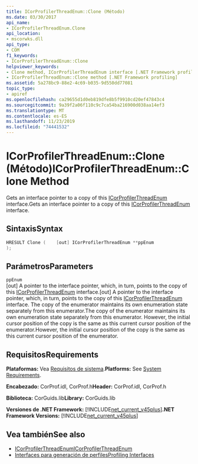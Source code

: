 ```yaml
---
title: ICorProfilerThreadEnum::Clone (Método)
ms.date: 03/30/2017
api_name:
- ICorProfilerThreadEnum.Clone
api_location:
- mscorwks.dll
api_type:
- COM
f1_keywords:
- ICorProfilerThreadEnum::Clone
helpviewer_keywords:
- Clone method, ICorProfilerThreadEnum interface [.NET Framework profiling]
- ICorProfilerThreadEnum::Clone method [.NET Framework profiling]
ms.assetid: 5a278bc9-88e2-4c69-b035-9d550dd77081
topic_type:
- apiref
ms.openlocfilehash: ca29655d1d0eb819dfe8b5f9910cd20ef47843c4
ms.sourcegitcommit: 9a39f2a06f110c9c7ca54ba216900d038aa14ef3
ms.translationtype: MT
ms.contentlocale: es-ES
ms.lasthandoff: 11/23/2019
ms.locfileid: "74441532"
---
```

# <a name="icorprofilerthreadenumclone-method"></a><span data-ttu-id="181b4-102">ICorProfilerThreadEnum::Clone (Método)</span><span class="sxs-lookup"><span data-stu-id="181b4-102">ICorProfilerThreadEnum::Clone Method</span></span>
<span data-ttu-id="181b4-103">Gets an interface pointer to a copy of this [ICorProfilerThreadEnum](../../../../docs/framework/unmanaged-api/profiling/icorprofilerthreadenum-interface.md) interface.</span><span class="sxs-lookup"><span data-stu-id="181b4-103">Gets an interface pointer to a copy of this [ICorProfilerThreadEnum](../../../../docs/framework/unmanaged-api/profiling/icorprofilerthreadenum-interface.md) interface.</span></span>  
  
## <a name="syntax"></a><span data-ttu-id="181b4-104">Sintaxis</span><span class="sxs-lookup"><span data-stu-id="181b4-104">Syntax</span></span>  
  
```cpp  
HRESULT Clone (    [out] ICorProfilerThreadEnum **ppEnum  
);  
```  
  
## <a name="parameters"></a><span data-ttu-id="181b4-105">Parámetros</span><span class="sxs-lookup"><span data-stu-id="181b4-105">Parameters</span></span>  
 `ppEnum`  
 <span data-ttu-id="181b4-106">[out] A pointer to the interface pointer, which, in turn, points to the copy of this [ICorProfilerThreadEnum](../../../../docs/framework/unmanaged-api/profiling/icorprofilerthreadenum-interface.md) interface.</span><span class="sxs-lookup"><span data-stu-id="181b4-106">[out] A pointer to the interface pointer, which, in turn, points to the copy of this [ICorProfilerThreadEnum](../../../../docs/framework/unmanaged-api/profiling/icorprofilerthreadenum-interface.md) interface.</span></span> <span data-ttu-id="181b4-107">The copy of the enumerator maintains its own enumeration state separately from this enumerator.</span><span class="sxs-lookup"><span data-stu-id="181b4-107">The copy of the enumerator maintains its own enumeration state separately from this enumerator.</span></span> <span data-ttu-id="181b4-108">However, the initial cursor position of the copy is the same as this current cursor position of the enumerator.</span><span class="sxs-lookup"><span data-stu-id="181b4-108">However, the initial cursor position of the copy is the same as this current cursor position of the enumerator.</span></span>  
  
## <a name="requirements"></a><span data-ttu-id="181b4-109">Requisitos</span><span class="sxs-lookup"><span data-stu-id="181b4-109">Requirements</span></span>  
 <span data-ttu-id="181b4-110">**Plataformas:** Vea [Requisitos de sistema](../../../../docs/framework/get-started/system-requirements.md).</span><span class="sxs-lookup"><span data-stu-id="181b4-110">**Platforms:** See [System Requirements](../../../../docs/framework/get-started/system-requirements.md).</span></span>  
  
 <span data-ttu-id="181b4-111">**Encabezado:** CorProf.idl, CorProf.h</span><span class="sxs-lookup"><span data-stu-id="181b4-111">**Header:** CorProf.idl, CorProf.h</span></span>  
  
 <span data-ttu-id="181b4-112">**Biblioteca:** CorGuids.lib</span><span class="sxs-lookup"><span data-stu-id="181b4-112">**Library:** CorGuids.lib</span></span>  
  
 <span data-ttu-id="181b4-113">**Versiones de .NET Framework:** [!INCLUDE[net_current_v45plus](../../../../includes/net-current-v45plus-md.md)]</span><span class="sxs-lookup"><span data-stu-id="181b4-113">**.NET Framework Versions:** [!INCLUDE[net_current_v45plus](../../../../includes/net-current-v45plus-md.md)]</span></span>  
  
## <a name="see-also"></a><span data-ttu-id="181b4-114">Vea también</span><span class="sxs-lookup"><span data-stu-id="181b4-114">See also</span></span>

- [<span data-ttu-id="181b4-115">ICorProfilerThreadEnum</span><span class="sxs-lookup"><span data-stu-id="181b4-115">ICorProfilerThreadEnum</span></span>](../../../../docs/framework/unmanaged-api/profiling/icorprofilerthreadenum-interface.md)
- [<span data-ttu-id="181b4-116">Interfaces para generación de perfiles</span><span class="sxs-lookup"><span data-stu-id="181b4-116">Profiling Interfaces</span></span>](../../../../docs/framework/unmanaged-api/profiling/profiling-interfaces.md)
